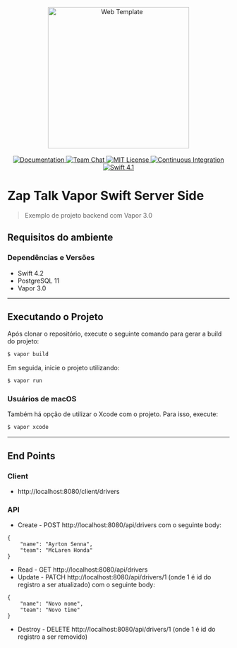 <p align="center">
    <img src="https://user-images.githubusercontent.com/1342803/43869499-ce6ce122-9b40-11e8-8894-e0c48eabf270.png" width="320" alt="Web Template">
    <br>
    <br>
    <a href="http://docs.vapor.codes/3.0/">
        <img src="http://img.shields.io/badge/read_the-docs-2196f3.svg" alt="Documentation">
    </a>
    <a href="https://discord.gg/vapor">
        <img src="https://img.shields.io/discord/431917998102675485.svg" alt="Team Chat">
    </a>
    <a href="LICENSE">
        <img src="http://img.shields.io/badge/license-MIT-brightgreen.svg" alt="MIT License">
    </a>
    <a href="https://circleci.com/gh/vapor/web-template">
        <img src="https://circleci.com/gh/vapor/web-template.svg?style=shield" alt="Continuous Integration">
    </a>
    <a href="https://swift.org">
        <img src="http://img.shields.io/badge/swift-4.1-brightgreen.svg" alt="Swift 4.1">
    </a>
</p>

# Zap Talk Vapor Swift Server Side
> Exemplo de projeto backend com Vapor 3.0

## Requisitos do ambiente

### Dependências e Versões
* Swift 4.2
* PostgreSQL 11
* Vapor 3.0

----

## Executando o Projeto

Após clonar o repositório, execute o seguinte comando para gerar a build do projeto:
```sh
$ vapor build
```

Em seguida, inicie o projeto utilizando:
```sh
$ vapor run
```

### Usuários de macOS
Também há opção de utilizar o Xcode com o projeto. Para isso, execute:
```sh
$ vapor xcode
```

----

## End Points

### Client
* http://localhost:8080/client/drivers

### API
* Create - POST http://localhost:8080/api/drivers
com o seguinte body:
```
{
    "name": "Ayrton Senna",
    "team": "McLaren Honda"
}
```

* Read - GET http://localhost:8080/api/drivers
* Update - PATCH http://localhost:8080/api/drivers/1 (onde 1 é id do registro a ser atualizado)
com o seguinte body:
```
{
    "name": "Novo nome",
    "team": "Novo time"
}
```
* Destroy - DELETE http://localhost:8080/api/drivers/1 (onde 1 é id do registro a ser removido)
